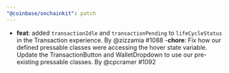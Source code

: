 ```yaml
---
"@coinbase/onchainkit": patch
---
```


- **feat**: added `transactionIdle` and `transactionPending` to `lifeCycleStatus` in the Transaction experience. By @zizzamia #1088
-**chore**: Fix how our defined pressable classes were accessing the hover state variable. Update the TransactionButton and WalletDropdown to use our pre-existing pressable classes. By @cpcramer #1092
